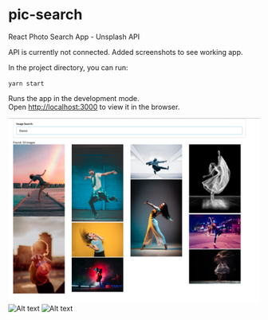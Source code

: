 # pic-search
React Photo Search App - Unsplash API

API is currently not connected. Added screenshots to see working app.

In the project directory, you can run:

 `yarn start`

Runs the app in the development mode.<br />
Open [http://localhost:3000](http://localhost:3000) to view it in the browser.


![CarSEarch](https://github.com/Npersall/pic-search/blob/master/Screen%20Shot%202020-07-08%20at%205.24.40%20PM.png)
![Alt text](/path/to/img.jpg)
![Alt text](/path/to/img.jpg)

